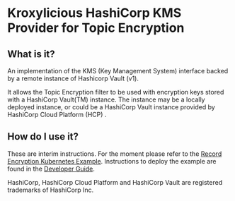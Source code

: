 # Kroxylicious HashiCorp KMS Provider for Topic Encryption

## What is it?

An implementation of the KMS (Key Management System) interface backed by a remote instance of Hashicorp Vault (v1).

It allows the Topic Encryption filter to be used with encryption keys stored with a HashiCorp Vault(TM)
instance.  The instance may be a locally deployed instance, or could be a HashiCorp Vault instance provided by 
HashiCorp Cloud Platform (HCP) .

## How do I use it?

These are interim instructions.  For the moment please refer to the [Record Encryption Kubernetes Example](../kubernetes-examples/record-encryption/).
Instructions to deploy the example are found in the [Developer Guide](../DEV_GUIDE.md).

HashiCorp, HashiCorp Cloud Platform and HashiCorp Vault are registered trademarks of HashiCorp Inc.


